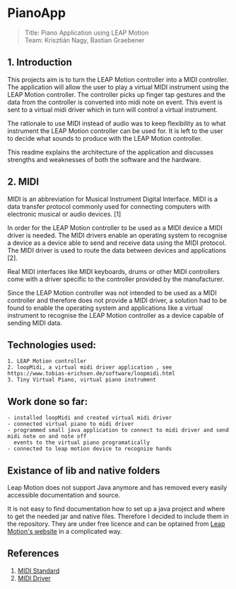 # PianoApp
>Title: Piano Application using LEAP Motion  
Team: Krisztián Nagy, Bastian Graebener

## 1. Introduction

This projects aim is to turn the LEAP Motion controller into a MIDI controller.   
The application will allow the user to play a virtual MIDI instrument using the LEAP Motion controller.
The controller picks up finger tap gestures and the data from the controller
is converted into midi note on event. This event is sent to
a virtual midi driver which in turn will control a virtual instrument.

The rationale to use MIDI instead of audio was to keep flexibility as to what instrument the LEAP Motion controller can
be used for. It is left to the user to decide what sounds to produce with the LEAP Motion controller.
 
This readme explains the architecture of the application and discusses strengths and weaknesses of both the software and the hardware.

## 2. MIDI
MIDI is an abbreviation for Musical Instrument Digital Interface. MIDI is a data transfer protocol commonly used for
connecting computers with electronic musical or audio devices. [1]
    

In order for the LEAP Motion controller to be used as a MIDI device a MIDI driver is needed. The MIDI drivers enable an
operating system to recognise a device as a device able to send and receive data using the MIDI protocol.  
The MIDI driver is used to route the data between devices and applications [2].

Real MIDI interfaces like MIDI keyboards, drums or other MIDI controllers come with a driver specific to the controller 
provided by the manufacturer. 
 
Since the LEAP Motion controller was not intended to be used as a MIDI controller and therefore does not provide a 
MIDI driver, a solution had to be found to enable the operating system and applications like a virtual instrument
 to recognise the LEAP Motion controller as a device capable of sending MIDI data.    

## Technologies used:
    1. LEAP Motion controller
    2. loopMidi, a virtual midi driver application , see https://www.tobias-erichsen.de/software/loopmidi.html
    3. Tiny Virtual Piano, virtual piano instrument 
   

## Work done so far:
    - installed loopMidi and created virtual midi driver
    - connected virtual piano to midi driver
    - programmed small java application to connect to midi driver and send midi note on and note off 
      events to the virtual piano programatically
    - connected to leap motion device to recognize hands

## Existance of lib and native folders
Leap Motion does not support Java anymore and has removed every easily accessible documentation and source. 

It is not easy to find documentation how to set up a java project and where to get the needed jar and native files. Therefore I decided to include them in the repository. They are under free licence and can be optained from [Leap Motion's website](https://www.leapmotion.com/setup/desktop/windows/) in a complicated way.

## References
1. [MIDI Standard](https://www.midi.org/specifications)
1. [MIDI Driver](https://www.sweetwater.com/insync/midi-driver/)